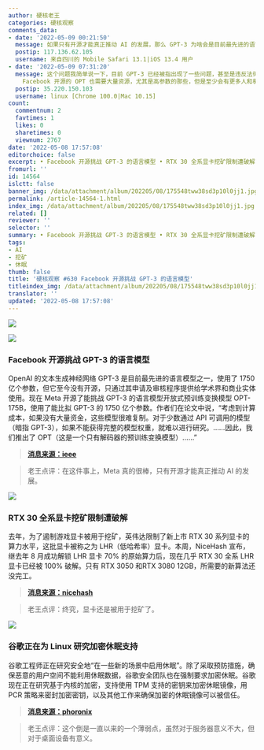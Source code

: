 ```yaml
---
author: 硬核老王
categories: 硬核观察
comments_data:
- date: '2022-05-09 00:21:50'
  message: 如果只有开源才能真正推动 AI 的发展，那么 GPT-3 为啥会是目前最先进的语言模型之一？别乱点评啊
  postip: 117.136.62.105
  username: 来自四川的 Mobile Safari 13.1|iOS 13.4 用户
- date: '2022-05-09 07:31:20'
  message: 这个问题我简单说一下，目前 GPT-3 已经被指出现了一些问题，甚至是违反法律的问题，而这些还不仅仅是用于训练的素材的问题，算法上可能也有一些倾向性问题。但是谷歌不开源，这是个黑盒。虽然
    Facebook 开源的 OPT 也需要大量资源，尤其是高参数的那些，但是至少会有更多人和机构可以参与改进。关于此事，建议可以看看我链接的原文和原论文的论述，这也是他们开源的原因。
  postip: 35.220.150.103
  username: linux [Chrome 100.0|Mac 10.15]
count:
  commentnum: 2
  favtimes: 1
  likes: 0
  sharetimes: 0
  viewnum: 2767
date: '2022-05-08 17:57:08'
editorchoice: false
excerpt: • Facebook 开源挑战 GPT-3 的语言模型 • RTX 30 全系显卡挖矿限制遭破解 • 谷歌正在为 Linux 研究加密休眠支持
fromurl: ''
id: 14564
islctt: false
banner_img: /data/attachment/album/202205/08/175548tww38sd3p10l0jj1.jpg
permalink: /article-14564-1.html
index_img: /data/attachment/album/202205/08/175548tww38sd3p10l0jj1.jpg
related: []
reviewer: ''
selector: ''
summary: • Facebook 开源挑战 GPT-3 的语言模型 • RTX 30 全系显卡挖矿限制遭破解 • 谷歌正在为 Linux 研究加密休眠支持
tags:
- AI
- 挖矿
- 休眠
thumb: false
title: '硬核观察 #630 Facebook 开源挑战 GPT-3 的语言模型'
titleindex_img: /data/attachment/album/202205/08/175548tww38sd3p10l0jj1.jpg
translator: ''
updated: '2022-05-08 17:57:08'
---
```


![](/data/attachment/album/202205/08/175548tww38sd3p10l0jj1.jpg)


![](/data/attachment/album/202205/08/175557lwywawnru6c9y5qu.jpg)


### Facebook 开源挑战 GPT-3 的语言模型


OpenAI 的文本生成神经网络 GPT-3 是目前最先进的语言模型之一，使用了 1750 亿个参数，但它至今没有开源，只通过其申请及审核程序提供给学术界和商业实体使用。现在 Meta 开源了能挑战 GPT-3 的语言模型开放式预训练变换模型 OPT-175B，使用了能比拟 GPT-3 的 1750 亿个参数。作者们在论文中说，“考虑到计算成本，如果没有大量资金，这些模型很难复制。对于少数通过 API 可调用的模型（暗指 GPT-3），如果不能获得完整的模型权重，就难以进行研究。……因此，我们推出了 OPT（这是一个只有解码器的预训练变换模型）……”



> 
> **[消息来源：ieee](https://spectrum.ieee.org/large-language-models-meta-openai)**
> 
> 
> 



> 
> 老王点评：在这件事上，Meta 真的很棒，只有开源才能真正推动 AI 的发展。
> 
> 
> 


![](/data/attachment/album/202205/08/175615nzaeziaaa0clecgg.jpg)


### RTX 30 全系显卡挖矿限制遭破解


去年，为了遏制游戏显卡被用于挖矿，英伟达限制了新上市 RTX 30 系列显卡的算力水平，这批显卡被称之为 LHR（低哈希率）显卡。本周，NiceHash 宣布，继去年 8 月成功解锁 LHR 显卡 70% 的原始算力后，现在几乎 RTX 30 全系 LHR 显卡已经被 100% 破解。只有 RTX 3050 和RTX 3080 12GB，所需要的新算法还没完工。



> 
> **[消息来源：nicehash](https://www.nicehash.com/blog/post/100-lhr-unlock-at-nicehash-its-here)**
> 
> 
> 



> 
> 老王点评：终究，显卡还是被用于挖矿了。
> 
> 
> 


![](/data/attachment/album/202205/08/175645bjt43yzjp3jqasbk.jpg)


### 谷歌正在为 Linux 研究加密休眠支持


谷歌工程师正在研究安全地“在一些新的场景中启用休眠”。除了采取预防措施，确保恶意的用户空间不能利用休眠数据，谷歌安全团队也在强制要求加密休眠。谷歌现在正在研究基于内核的加密，支持使用 TPM 支持的密钥来加密休眠镜像，用 PCR 策略来密封加密密钥，以及其他工作来确保加密的休眠镜像可以被信任。



> 
> **[消息来源：phoronix](https://www.phoronix.com/scan.php?page=news_item&px=Linux-Encrypted-Hibernation)**
> 
> 
> 



> 
> 老王点评：这个倒是一直以来的一个薄弱点，虽然对于服务器意义不大，但对于桌面设备有意义。
> 
> 
>